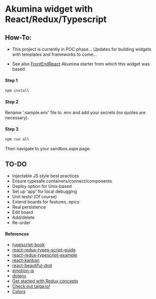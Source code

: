 # Akumina widget with React/Redux/Typescript

## How-To:

* This project is currently in POC phase... Updates for building widgets with templates and frameworks to come...

* See also [FrontEndReact](https://github.com/akumina/AkuminaDev/tree/master/FrontEndReact) Akumina starter from which this widget was based

#### Step 1
```bash
npm install
```

#### Step 2

Rename '.sample.env' file to .env and add your secrets (no quotes are necessary).

#### Step 3
```bash
npm run all
```

Then navigate to your sandbox.aspx page.

## TO-DO

* Injectable JS style best practices
* Ensure typesafe containers/connect/components
* Deploy option for Unix-based
* Set up 'app' for local debugging
* Unit tests! (Of course)
* Extend boards for features, epics
* Real persistence
* Edit board
* Add/delete
* Re-order

#### References

* [typescript-book](https://github.com/basarat/typescript-book)
* [react-redux-types-script-guide](https://github.com/piotrwitek/react-redux-typescript-guide)
* [react-redux-typescript-example](https://github.com/resir014/react-redux-typescript-example)
* [react-kanban](https://github.com/markusenglund/react-kanban)
* [react-beautiful-dnd](https://github.com/atlassian/react-beautiful-dnd)
* [emotion-js](https://github.com/emotion-js/emotion/blob/master/docs/typescript.md)
* [dotenv](https://medium.com/the-node-js-collection/making-your-node-js-work-everywhere-with-environment-variables-2da8cdf6e786)
* [Get started with Redux concepts](https://redux.js.org/basics/)
* [Check out taiga.io!](https://taigaio.github.io)
* [Colors](https://clrs.cc/)